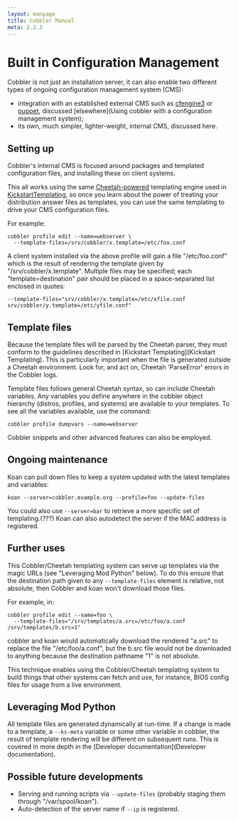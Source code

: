 ```yaml
---
layout: manpage
title: Cobbler Manual
meta: 2.2.3
---
```

# Built in Configuration Management

Cobbler is not just an installation server, it can also enable two different types of ongoing configuration management system (CMS):

* integration with an established external CMS such as [cfengine3](http://cfengine.com/) or [puppet](http://puppetlabs.com/), discussed [elsewhere](Using cobbler with a configuration management system);
* its own, much simpler, lighter-weight, internal CMS, discussed here.

## Setting up

Cobbler's internal CMS is focused around packages and templated configuration files, and installing these on client systems.

This all works using the same
[Cheetah-powered](http://cheetahtemplate.org) templating engine
used in [KickstartTemplating](/cobbler/cobbler/wiki/KickstartTemplating),
so once you learn about the power of treating your distribution
answer files as templates, you can use the same templating to drive
your CMS configuration files.

For example:

    cobbler profile edit --name=webserver \
      --template-files=/srv/cobbler/x.template=/etc/foo.conf

A client system installed via the above profile will gain a file "/etc/foo.conf" which is the result of rendering the template given by "/srv/cobbler/x.template". Multiple files may be specified; each "template=destination" pair should be placed in a space-separated list enclosed in quotes:

    --template-files="srv/cobbler/x.template=/etc/xfile.conf srv/cobbler/y.template=/etc/yfile.conf"

## Template files

Because the template files will be parsed by the Cheetah parser, they must conform to the guidelines described in [Kickstart Templating](Kickstart Templating). This is particularly important when the file is generated outside a Cheetah environment. Look for, and act on, Cheetah 'ParseError' errors in the Cobbler logs.

Template files follows general Cheetah syntax, so can include Cheetah variables. Any variables you define anywhere in the cobbler object hierarchy (distros, profiles, and systems) are available to your templates. To see all the variables available, use the command:

    cobbler profile dumpvars --name=webserver

Cobbler snippets and other advanced features can also be employed.

## Ongoing maintenance

Koan can pull down files to keep a system updated with the latest templates and variables:

    koan --server=cobbler.example.org --profile=foo --update-files

You could also use `--server=bar` to retrieve a more specific set of templating.(???) Koan can also autodetect the server if the MAC address is registered.

## Further uses

This Cobbler/Cheetah templating system can serve up templates via the magic URLs (see "Leveraging Mod Python" below). To do this ensure that the destination path given to any `--template-files` element is relative, not absolute; then Cobbler and koan won't download those files.

For example, in:

    cobbler profile edit --name=foo \
      --template-files="/srv/templates/a.src=/etc/foo/a.conf /srv/templates/b.src=1"

cobbler and koan would automatically download the rendered "a.src" to replace the file "/etc/foo/a.conf", but the b.src file would not be downloaded to anything because the destination pathname "1" is not absolute.

This technique enables using the Cobbler/Cheetah templating system to build things that other systems can fetch and use, for instance, BIOS config files for usage from a live environment.

## Leveraging Mod Python

All template files are generated dynamically at run-time. If a change is made to a template, a `--ks-meta` variable or
some other variable in cobbler, the result of template rendering will be different on subsequent runs. This is covered in more depth in the [Developer documentation](Developer documentation).

## Possible future developments

* Serving and running scripts via `--update-files` (probably staging them through "/var/spool/koan").
* Auto-detection of the server name if `--ip` is registered.
